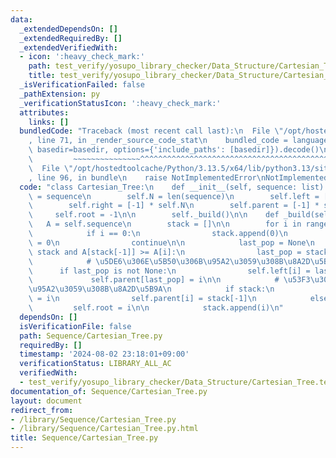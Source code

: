 ```yaml
---
data:
  _extendedDependsOn: []
  _extendedRequiredBy: []
  _extendedVerifiedWith:
  - icon: ':heavy_check_mark:'
    path: test_verify/yosupo_library_checker/Data_Structure/Cartesian_Tree.test.py
    title: test_verify/yosupo_library_checker/Data_Structure/Cartesian_Tree.test.py
  _isVerificationFailed: false
  _pathExtension: py
  _verificationStatusIcon: ':heavy_check_mark:'
  attributes:
    links: []
  bundledCode: "Traceback (most recent call last):\n  File \"/opt/hostedtoolcache/Python/3.13.5/x64/lib/python3.13/site-packages/onlinejudge_verify/documentation/build.py\"\
    , line 71, in _render_source_code_stat\n    bundled_code = language.bundle(stat.path,\
    \ basedir=basedir, options={'include_paths': [basedir]}).decode()\n          \
    \         ~~~~~~~~~~~~~~~^^^^^^^^^^^^^^^^^^^^^^^^^^^^^^^^^^^^^^^^^^^^^^^^^^^^^^^^^^^^^^^^^^\n\
    \  File \"/opt/hostedtoolcache/Python/3.13.5/x64/lib/python3.13/site-packages/onlinejudge_verify/languages/python.py\"\
    , line 96, in bundle\n    raise NotImplementedError\nNotImplementedError\n"
  code: "class Cartesian_Tree:\n    def __init__(self, sequence: list):\n        self.sequence\
    \ = sequence\n        self.N = len(sequence)\n        self.left = [-1] * self.N\n\
    \        self.right = [-1] * self.N\n        self.parent = [-1] * self.N\n   \
    \     self.root = -1\n\n        self._build()\n\n    def _build(self):\n     \
    \   A = self.sequence\n        stack = []\n\n        for i in range(self.N):\n\
    \            if i == 0:\n                stack.append(0)\n                self.root\
    \ = 0\n                continue\n\n            last_pop = None\n            while\
    \ stack and A[stack[-1]] >= A[i]:\n                last_pop = stack.pop()\n\n\
    \            # \u5DE6\u306E\u5B50\u306B\u95A2\u3059\u308B\u8A2D\u5B9A\n      \
    \      if last_pop is not None:\n                self.left[i] = last_pop\n   \
    \             self.parent[last_pop] = i\n\n            # \u53F3\u306E\u5B50\u306B\
    \u95A2\u3059\u308B\u8A2D\u5B9A\n            if stack:\n                self.right[stack[-1]]\
    \ = i\n                self.parent[i] = stack[-1]\n            else:\n       \
    \         self.root = i\n\n            stack.append(i)\n"
  dependsOn: []
  isVerificationFile: false
  path: Sequence/Cartesian_Tree.py
  requiredBy: []
  timestamp: '2024-08-02 23:18:01+09:00'
  verificationStatus: LIBRARY_ALL_AC
  verifiedWith:
  - test_verify/yosupo_library_checker/Data_Structure/Cartesian_Tree.test.py
documentation_of: Sequence/Cartesian_Tree.py
layout: document
redirect_from:
- /library/Sequence/Cartesian_Tree.py
- /library/Sequence/Cartesian_Tree.py.html
title: Sequence/Cartesian_Tree.py
---
```

